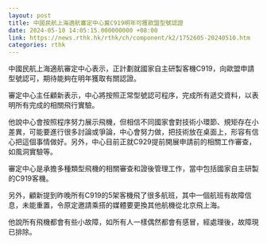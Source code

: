 ```yaml
---
layout: post
title: 中國民航上海適航審定中心冀C919明年可獲歐盟型號認證
date: 2024-05-10 14:05:15.000000000 +08:00
link: https://news.rthk.hk/rthk/ch/component/k2/1752605-20240510.htm
categories: rthk
---
```


中國民航上海適航審定中心表示，正計劃就國家自主研製客機C919，向歐盟申請型號認可，期待能夠在明年獲取有關認證。

審定中心主任顧新表示，中心將按照正常型號認可程序，完成所有遞交資料，以表明所有完成的相關飛行實驗。

他說中心會按照程序努力展示飛機，但相信不同國家會對技術小環節、規矩存在小差異，可能要進行很多討論或爭論，中心會努力做，把技術放在桌面上，形容有信心把這個事情做好。另外，中心目前正就C929提前開展申請前的相關工作審查，如風洞實驗等。

審定中心是承擔多種類型飛機的相關審查和證後管理工作，當中包括國家自主研製的C919客機。

另外，顧新提到昨晚所有C919的5架客機飛了很多航班，其中一個航班有故障信息，未能重置，令原定邀請乘搭的媒體要更換其他航機從北京飛上海。

他說所有飛機都會有些小故障，如所有人一樣偶然都會有感冒，經處理後，故障現已排除。
